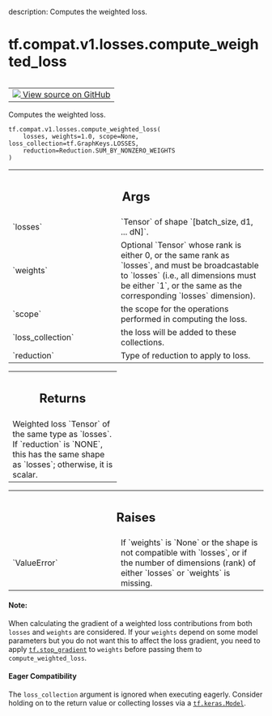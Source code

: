 description: Computes the weighted loss.

<div itemscope itemtype="http://developers.google.com/ReferenceObject">
<meta itemprop="name" content="tf.compat.v1.losses.compute_weighted_loss" />
<meta itemprop="path" content="Stable" />
</div>

# tf.compat.v1.losses.compute_weighted_loss

<!-- Insert buttons and diff -->

<table class="tfo-notebook-buttons tfo-api nocontent" align="left">
<td>
  <a target="_blank" href="https://github.com/tensorflow/tensorflow/blob/r2.4/tensorflow/python/ops/losses/losses_impl.py#L139-L205">
    <img src="https://www.tensorflow.org/images/GitHub-Mark-32px.png" />
    View source on GitHub
  </a>
</td>
</table>



Computes the weighted loss.

<pre class="devsite-click-to-copy prettyprint lang-py tfo-signature-link">
<code>tf.compat.v1.losses.compute_weighted_loss(
    losses, weights=1.0, scope=None, loss_collection=tf.GraphKeys.LOSSES,
    reduction=Reduction.SUM_BY_NONZERO_WEIGHTS
)
</code></pre>



<!-- Placeholder for "Used in" -->


<!-- Tabular view -->
 <table class="responsive fixed orange">
<colgroup><col width="214px"><col></colgroup>
<tr><th colspan="2"><h2 class="add-link">Args</h2></th></tr>

<tr>
<td>
`losses`
</td>
<td>
`Tensor` of shape `[batch_size, d1, ... dN]`.
</td>
</tr><tr>
<td>
`weights`
</td>
<td>
Optional `Tensor` whose rank is either 0, or the same rank as
`losses`, and must be broadcastable to `losses` (i.e., all dimensions must
be either `1`, or the same as the corresponding `losses` dimension).
</td>
</tr><tr>
<td>
`scope`
</td>
<td>
the scope for the operations performed in computing the loss.
</td>
</tr><tr>
<td>
`loss_collection`
</td>
<td>
the loss will be added to these collections.
</td>
</tr><tr>
<td>
`reduction`
</td>
<td>
Type of reduction to apply to loss.
</td>
</tr>
</table>



<!-- Tabular view -->
 <table class="responsive fixed orange">
<colgroup><col width="214px"><col></colgroup>
<tr><th colspan="2"><h2 class="add-link">Returns</h2></th></tr>
<tr class="alt">
<td colspan="2">
Weighted loss `Tensor` of the same type as `losses`. If `reduction` is
`NONE`, this has the same shape as `losses`; otherwise, it is scalar.
</td>
</tr>

</table>



<!-- Tabular view -->
 <table class="responsive fixed orange">
<colgroup><col width="214px"><col></colgroup>
<tr><th colspan="2"><h2 class="add-link">Raises</h2></th></tr>

<tr>
<td>
`ValueError`
</td>
<td>
If `weights` is `None` or the shape is not compatible with
`losses`, or if the number of dimensions (rank) of either `losses` or
`weights` is missing.
</td>
</tr>
</table>



#### Note:

When calculating the gradient of a weighted loss contributions from
both `losses` and `weights` are considered. If your `weights` depend
on some model parameters but you do not want this to affect the loss
gradient, you need to apply <a href="../../../../tf/stop_gradient.md"><code>tf.stop_gradient</code></a> to `weights` before
passing them to `compute_weighted_loss`.




#### Eager Compatibility
The `loss_collection` argument is ignored when executing eagerly. Consider
holding on to the return value or collecting losses via a <a href="../../../../tf/keras/Model.md"><code>tf.keras.Model</code></a>.

